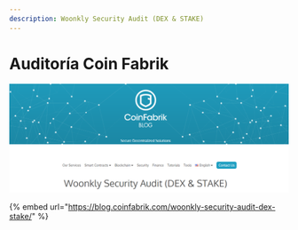 ```yaml
---
description: Woonkly Security Audit (DEX & STAKE)
---
```


# Auditoría Coin Fabrik

![](../.gitbook/assets/cfa.png)

{% embed url="https://blog.coinfabrik.com/woonkly-security-audit-dex-stake/" %}



